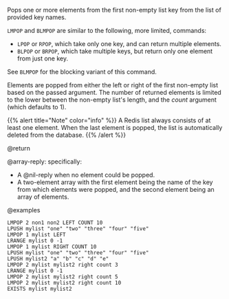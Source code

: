 Pops one or more elements from the first non-empty list key from the list of provided key names.

`LMPOP` and `BLMPOP` are similar to the following, more limited, commands:

- `LPOP` or `RPOP`, which take only one key, and can return multiple elements.
- `BLPOP` or `BRPOP`, which take multiple keys, but return only one element from just one key.

See `BLMPOP` for the blocking variant of this command.

Elements are popped from either the left or right of the first non-empty list based on the passed argument.
The number of returned elements is limited to the lower between the non-empty list's length, and the _count_ argument (which defaults to 1).

{{% alert title="Note" color="info" %}}
A Redis list always consists of at least one element.
When the last element is popped, the list is automatically deleted from the database.
{{% /alert %}}

@return

@array-reply: specifically:

* A @nil-reply when no element could be popped.
* A two-element array with the first element being the name of the key from which elements were popped, and the second element being an array of elements.

@examples

```cli
LMPOP 2 non1 non2 LEFT COUNT 10
LPUSH mylist "one" "two" "three" "four" "five"
LMPOP 1 mylist LEFT
LRANGE mylist 0 -1
LMPOP 1 mylist RIGHT COUNT 10
LPUSH mylist "one" "two" "three" "four" "five"
LPUSH mylist2 "a" "b" "c" "d" "e"
LMPOP 2 mylist mylist2 right count 3
LRANGE mylist 0 -1
LMPOP 2 mylist mylist2 right count 5
LMPOP 2 mylist mylist2 right count 10
EXISTS mylist mylist2
```
